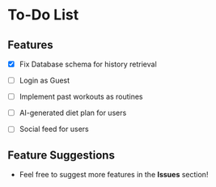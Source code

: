 
# To-Do List

##  Features  
- [x] Fix Database schema for history retrieval  
- [ ] Login as Guest
- [ ] Implement past workouts as routines  
- [ ] AI-generated diet plan for users  
- [ ] Social feed for users


##  Feature Suggestions  
- Feel free to suggest more features in the **Issues** section!  
